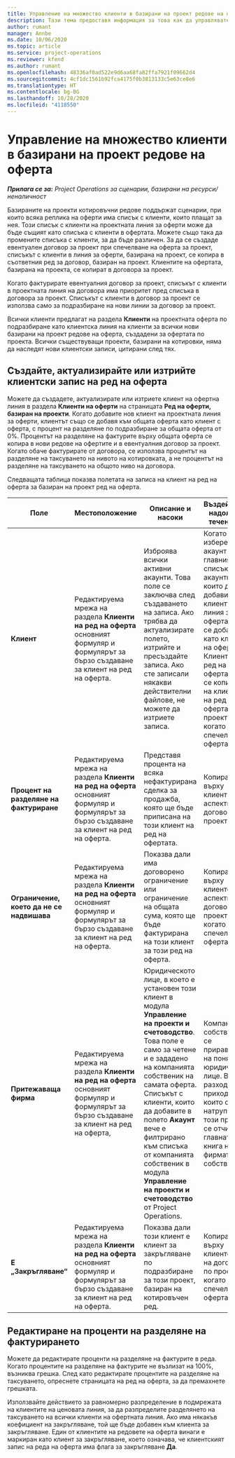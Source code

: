 ```yaml
---
title: Управление на множество клиенти в базирани на проект редове на оферта
description: Тази тема предоставя информация за това как да управлявате множество клиенти в базирани на проект редове на оферта.
author: rumant
manager: Annbe
ms.date: 10/06/2020
ms.topic: article
ms.service: project-operations
ms.reviewer: kfend
ms.author: rumant
ms.openlocfilehash: 48336af0ad522e9d6aa68fa82ffa7921f09662d4
ms.sourcegitcommit: 4cf1dc1561b92fca4175f0b3813133c5e63ce8e6
ms.translationtype: HT
ms.contentlocale: bg-BG
ms.lasthandoff: 10/28/2020
ms.locfileid: "4118550"
---
```

# <a name="manage-multiple-customers-on-project-based-quote-lines"></a>Управление на множество клиенти в базирани на проект редове на оферта

_**Прилага се за:** Project Operations за сценарии, базирани на ресурси/неналичност_

Базираните на проекти котировъчни редове поддържат сценарии, при които всяка реплика на оферти има списък с клиенти, които плащат за нея. Този списък с клиенти на проектната линия за оферти може да бъде същият като списъка с клиенти в офертата. Можете също така да промените списъка с клиенти, за да бъде различен. За да се създаде евентуален договор за проект при спечелване на оферта за проект, списъкът с клиенти в линия за оферти, базирана на проект, се копира в съответния ред за договор, базиран на проект. Клиентите на офертата, базирана на проекта, се копират в договора за проект.

Когато фактурирате евентуалния договор за проект, списъкът с клиенти в проектната линия на договора има приоритет пред списъка в договора за проект. Списъкът с клиенти в договор за проект се използва само за подразбиране на нови линии за договор за проект.

Всички клиенти предлагат на раздела **Клиенти** на проектната оферта по подразбиране като клиентска линия на клиенти за всички нови базирани на проект редове на оферта, създадени за офертата по проекта. Всички съществуващи проекти, базирани на котировки, няма да наследят нови клиентски записи, цитирани след тях.

## <a name="create-update-or-delete-a-quote-line-customer-record"></a>Създайте, актуализирайте или изтрийте клиентски запис на ред на оферта

Можете да създадете, актуализирате или изтриете клиент на офертна линия в раздела **Клиенти на оферти** на страницата **Ред на оферти, базиран на проекти**. Когато добавите нов клиент на проектната линия за оферти, клиентът също се добавя към общата оферта като клиент с оферта, с процент на разделяне по подразбиране за общата оферта от 0%. Процентът на разделяне на фактурите върху общата оферта се копира в нови редове на офертите и в евентуалния договор за проект. Когато обаче фактурирате от договора, се използва процентът на разделяне на таксуването на нивото на котировката, а не процентът на разделяне на таксуването на общото ниво на договора. 

Следващата таблица показва полетата на записа на клиент на ред на оферта за базиран на проект ред на оферта.

| Поле | Местоположение | Описание и насоки | Въздействие надолу по течението |
| --- | --- | --- | --- |
| **Клиент** | Редактируема мрежа на раздела **Клиенти на ред на оферта** основният формуляр и формулярът за бързо създаване за клиент на ред на оферта. | Изброява всички активни акаунти. Това поле се заключва след създаването на записа. Ако трябва да актуализирате полето, изтрийте и пресъздайте записа. Ако сте записали някакви действителни файлове, не можете да изтриете записа. | Когато изберете акаунт от главния списък с акаунти, които да добавите, клиентът на линия за оферта също се добавя като клиент на офертата. Клиентите на ред на оферта също се копират на клиентите на ред на оферта по проекта, когато се спечели оферта. |
| **Процент на разделяне на фактуриране** | Редактируема мрежа на раздела **Клиенти на ред на оферта** основният формуляр и формулярът за бързо създаване за клиент на ред на оферта. | Представя процента на всяка нефактурирана сделка за продажба, която ще бъде приписана на този клиент на ред на офертата. | Копира се върху клиентите на аспекти на договор по проект. |
| **Ограничение, което да не се надвишава** | Редактируема мрежа на раздела **Клиенти на ред на оферта** основният формуляр и формулярът за бързо създаване за клиент на ред на оферта. | Показва дали има договорено ограничение или ограничение на общата сума, която ще бъде фактурирана на този клиент за този ред на оферта. | Копира се върху клиентските аспекти на договор по проекта, когато се спечели оферта. |
| **Притежаваща фирма** | Редактируема мрежа на раздела **Клиенти на ред на оферта** основният формуляр и формулярът за бързо създаване за клиент на ред на оферта, | Юридическото лице, в което е установен този клиент в модула **Управление на проекти и счетоводство**. Това поле е само за четене и е зададено на компанията собственик на самата оферта. Списъкът с клиенти, които да добавите в полето **Акаунт** вече е филтрирано към списъка от компанията собственик в модула **Управление на проекти и счетоводство** от Project Operations. | Компанията собственик се приравнява на понятието юридическо лице. Всички разходи и приходи, които се натрупват от този проект, се отчитат в главната книга на фирмата собственик. |
| **Е „Закръгляване“** | Редактируема мрежа на раздела **Клиенти на ред на оферта** основният формуляр и формулярът за бързо създаване за клиент на ред на оферта. | Показва дали този клиент е клиент за закръгляване по подразбиране за този проект, базиран на котировъчен ред. | Копира се върху клиентските на договор по проекта, когато се спечели оферта. |

## <a name="edit-billing-split-percentages"></a>Редактиране на проценти на разделяне на фактурирането

Можете да редактирате проценти на разделяне на фактурите в реда. Когато процентите на разделяне на фактурите не възлизат на 100%, възниква грешка. След като редактирате процентите на разделяне на таксуването, опреснете страницата на ред на оферта, за да премахнете грешката.

Използвайте действието за равномерно разпределение в подмрежата на клиентите на ценовата линия, за да разпределите разделянето на таксуването на всички клиенти на офертната линия. Ако има някакъв коефициент на закръгляване, той ще бъде добавен към клиента за закръгляване. Един от клиентите на редовете на оферта винаги е маркиран като клиент за закръгляване, което означава, че клиентският запис на реда на оферта има флага за закръгляване **Да**. 
